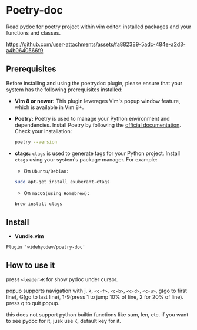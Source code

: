 # Poetry-doc

Read pydoc for poetry project within vim editor. installed packages and your functions and classes.



https://github.com/user-attachments/assets/fa882389-5adc-484e-a2d3-a4b0640566f9



## Prerequisites

Before installing and using the poetrydoc plugin, please ensure that your system has the following prerequisites installed:

- **Vim 8 or newer:**
  This plugin leverages Vim's popup window feature, which is available in Vim 8+.

- **Poetry:**
  Poetry is used to manage your Python environment and dependencies. Install Poetry by following the [official documentation](https://python-poetry.org/docs/#installing-with-the-official-installer). Check your installation:
  ```bash
  poetry --version
  ```

- **ctags:**
  `ctags` is used to generate tags for your Python project. Install `ctags` using your system's package manager. For example:
  - On `Ubuntu/Debian:`
  ```bash
  sudo apt-get install exuberant-ctags
  ```
  - On `macOS(using Homebrew):`
  ```bash
  brew install ctags
  ```

## Install
- **Vundle.vim**
```
Plugin 'widehyodev/poetry-doc'
```

## How to use it

press `<leader>K` for show pydoc under cursor.

popup supports navigation with j, k, `<c-f>`, `<c-b>`, `<c-d>`, `<c-u>`, g(go to first line), G(go to last line), 1-9(press 1 to jump 10% of line, 2 for 20% of line). press q to quit popup.

this does not support python builtin functions like sum, len, etc. if you want to see pydoc for it, jusk use `K`, default key for it.

